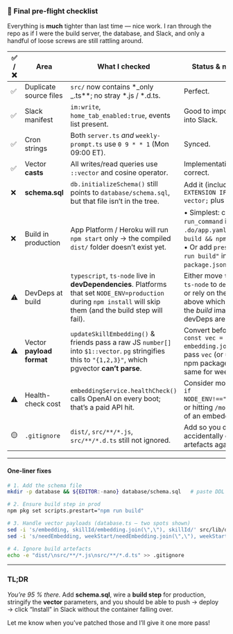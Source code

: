 ### 🚦 Final pre-flight checklist

Everything is **much** tighter than last time — nice work. I ran through the repo as if I were the build server, the database, and Slack, and only a handful of loose screws are still rattling around.

| ✅ / ❌ | Area                      | What I checked                                                                                                                                                    | Status & next action                                                                                                                                         |
| ------- | ------------------------- | ----------------------------------------------------------------------------------------------------------------------------------------------------------------- | ------------------------------------------------------------------------------------------------------------------------------------------------------------ |
| ✅      | Duplicate source files    | `src/` now contains \*_only _.ts\*\*; no stray \*.js / \*.d.ts.                                                                                                   | Perfect.                                                                                                                                                     |
| ✅      | Slack manifest            | `im:write`, `home_tab_enabled:true`, events list present.                                                                                                         | Good to import straight into Slack.                                                                                                                          |
| ✅      | Cron strings              | Both `server.ts` _and_ `weekly-prompt.ts` use `0 9 * * 1` (Mon 09:00 ET).                                                                                         | Synced.                                                                                                                                                      |
| ✅      | Vector **casts**          | All writes/read queries use `::vector` and cosine operator.                                                                                                       | Implementation-wise correct.                                                                                                                                 |
| ❌      | **schema.sql**            | `db.initializeSchema()` still points to `database/schema.sql`, but that file isn’t in the tree.                                                                   | Add it (include `CREATE EXTENSION IF NOT EXISTS vector;` plus your tables).                                                                                  |
| ❌      | Build in production       | App Platform / Heroku will run `npm start` only → the compiled `dist/` folder doesn’t exist yet.                                                                  | • Simplest: change `run_command` in `.do/app.yaml` to `npm run build && npm start`.<br>• Or add `prestart": "npm run build"` in `package.json`.              |
| ⚠️      | DevDeps at build          | `typescript`, `ts-node` live in **devDependencies**. Platforms that set `NODE_ENV=production` during `npm install` will skip them (and the build step will fail). | Either move `typescript` & `ts-node` to `dependencies`, or rely on the build step above which runs during the _build_ image where devDeps are still present. |
| ⚠️      | Vector **payload format** | `updateSkillEmbedding()` & friends pass a raw JS `number[]` into `$1::vector`. `pg` stringifies this to `"{1,2,3}"`, which pgvector **can’t parse**.              | Convert before send:<br>`const vec = embedding.join(',');` → pass `vec` (or use `pgvector` npm package). Do the same for weekly needs.                       |
| ⚠️      | Health-check cost         | `embeddingService.healthCheck()` calls OpenAI on every boot; that’s a paid API hit.                                                                               | Consider mocking (e.g. `if NODE_ENV!=="production"`) or hitting `/models` instead of an embedding.                                                           |
| 🟡      | `.gitignore`              | `dist/`, `src/**/*.js`, `src/**/*.d.ts` still not ignored.                                                                                                        | Add so you don’t accidentally commit artefacts again.                                                                                                        |

---

#### One-liner fixes

```bash
# 1. Add the schema file
mkdir -p database && ${EDITOR:-nano} database/schema.sql   # paste DDL

# 2. Ensure build step in prod
npm pkg set scripts.prestart="npm run build"

# 3. Handle vector payloads (database.ts – two spots shown)
sed -i 's/embedding, skillId/embedding.join(\",\"), skillId/' src/lib/database.ts
sed -i 's/needEmbedding, weekStart/needEmbedding.join(\",\"), weekStart/' src/lib/database.ts

# 4. Ignore build artefacts
echo -e "dist/\nsrc/**/*.js\nsrc/**/*.d.ts" >> .gitignore
```

---

### TL;DR

_You’re 95 % there._
Add **schema.sql**, wire a **build step** for production, stringify the **vector** parameters, and you should be able to push → deploy → click “Install” in Slack without the container falling over.

Let me know when you’ve patched those and I’ll give it one more pass!

